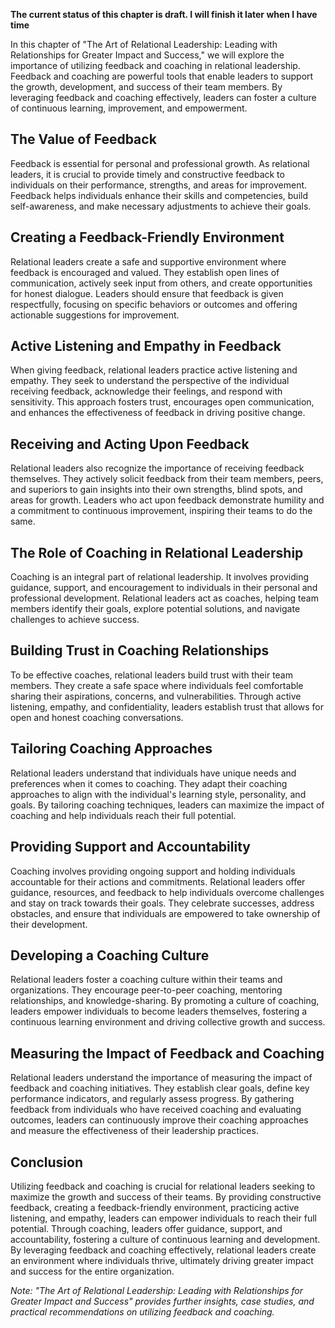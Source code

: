 **The current status of this chapter is draft. I will finish it later when I have time**

In this chapter of "The Art of Relational Leadership: Leading with Relationships for Greater Impact and Success," we will explore the importance of utilizing feedback and coaching in relational leadership. Feedback and coaching are powerful tools that enable leaders to support the growth, development, and success of their team members. By leveraging feedback and coaching effectively, leaders can foster a culture of continuous learning, improvement, and empowerment.

The Value of Feedback
---------------------

Feedback is essential for personal and professional growth. As relational leaders, it is crucial to provide timely and constructive feedback to individuals on their performance, strengths, and areas for improvement. Feedback helps individuals enhance their skills and competencies, build self-awareness, and make necessary adjustments to achieve their goals.

Creating a Feedback-Friendly Environment
----------------------------------------

Relational leaders create a safe and supportive environment where feedback is encouraged and valued. They establish open lines of communication, actively seek input from others, and create opportunities for honest dialogue. Leaders should ensure that feedback is given respectfully, focusing on specific behaviors or outcomes and offering actionable suggestions for improvement.

Active Listening and Empathy in Feedback
----------------------------------------

When giving feedback, relational leaders practice active listening and empathy. They seek to understand the perspective of the individual receiving feedback, acknowledge their feelings, and respond with sensitivity. This approach fosters trust, encourages open communication, and enhances the effectiveness of feedback in driving positive change.

Receiving and Acting Upon Feedback
----------------------------------

Relational leaders also recognize the importance of receiving feedback themselves. They actively solicit feedback from their team members, peers, and superiors to gain insights into their own strengths, blind spots, and areas for growth. Leaders who act upon feedback demonstrate humility and a commitment to continuous improvement, inspiring their teams to do the same.

The Role of Coaching in Relational Leadership
---------------------------------------------

Coaching is an integral part of relational leadership. It involves providing guidance, support, and encouragement to individuals in their personal and professional development. Relational leaders act as coaches, helping team members identify their goals, explore potential solutions, and navigate challenges to achieve success.

Building Trust in Coaching Relationships
----------------------------------------

To be effective coaches, relational leaders build trust with their team members. They create a safe space where individuals feel comfortable sharing their aspirations, concerns, and vulnerabilities. Through active listening, empathy, and confidentiality, leaders establish trust that allows for open and honest coaching conversations.

Tailoring Coaching Approaches
-----------------------------

Relational leaders understand that individuals have unique needs and preferences when it comes to coaching. They adapt their coaching approaches to align with the individual's learning style, personality, and goals. By tailoring coaching techniques, leaders can maximize the impact of coaching and help individuals reach their full potential.

Providing Support and Accountability
------------------------------------

Coaching involves providing ongoing support and holding individuals accountable for their actions and commitments. Relational leaders offer guidance, resources, and feedback to help individuals overcome challenges and stay on track towards their goals. They celebrate successes, address obstacles, and ensure that individuals are empowered to take ownership of their development.

Developing a Coaching Culture
-----------------------------

Relational leaders foster a coaching culture within their teams and organizations. They encourage peer-to-peer coaching, mentoring relationships, and knowledge-sharing. By promoting a culture of coaching, leaders empower individuals to become leaders themselves, fostering a continuous learning environment and driving collective growth and success.

Measuring the Impact of Feedback and Coaching
---------------------------------------------

Relational leaders understand the importance of measuring the impact of feedback and coaching initiatives. They establish clear goals, define key performance indicators, and regularly assess progress. By gathering feedback from individuals who have received coaching and evaluating outcomes, leaders can continuously improve their coaching approaches and measure the effectiveness of their leadership practices.

Conclusion
----------

Utilizing feedback and coaching is crucial for relational leaders seeking to maximize the growth and success of their teams. By providing constructive feedback, creating a feedback-friendly environment, practicing active listening, and empathy, leaders can empower individuals to reach their full potential. Through coaching, leaders offer guidance, support, and accountability, fostering a culture of continuous learning and development. By leveraging feedback and coaching effectively, relational leaders create an environment where individuals thrive, ultimately driving greater impact and success for the entire organization.

*Note: "The Art of Relational Leadership: Leading with Relationships for Greater Impact and Success" provides further insights, case studies, and practical recommendations on utilizing feedback and coaching.*
